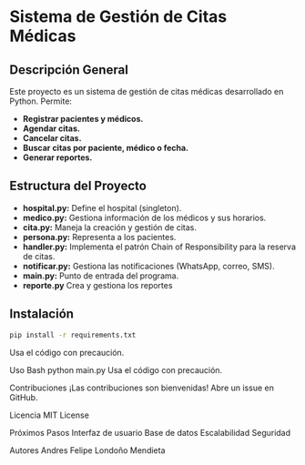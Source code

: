 # Sistema de Gestión de Citas Médicas

## Descripción General
Este proyecto es un sistema de gestión de citas médicas desarrollado en Python. Permite:

* **Registrar pacientes y médicos.**
* **Agendar citas.**
* **Cancelar citas.**
* **Buscar citas por paciente, médico o fecha.**
* **Generar reportes.**

## Estructura del Proyecto
* **hospital.py:** Define el hospital (singleton).
* **medico.py:** Gestiona información de los médicos y sus horarios.
* **cita.py:** Maneja la creación y gestión de citas.
* **persona.py:** Representa a los pacientes.
* **handler.py:** Implementa el patrón Chain of Responsibility para la reserva de citas.
* **notificar.py:** Gestiona las notificaciones (WhatsApp, correo, SMS).
* **main.py:** Punto de entrada del programa.
* **reporte.py** Crea y gestiona los reportes

## Instalación
```bash
pip install -r requirements.txt
```

Usa el código con precaución.

Uso
Bash
python main.py
Usa el código con precaución.

Contribuciones
¡Las contribuciones son bienvenidas! Abre un issue en GitHub.

Licencia
MIT License

Próximos Pasos
Interfaz de usuario
Base de datos
Escalabilidad
Seguridad

Autores
Andres Felipe Londoño Mendieta

